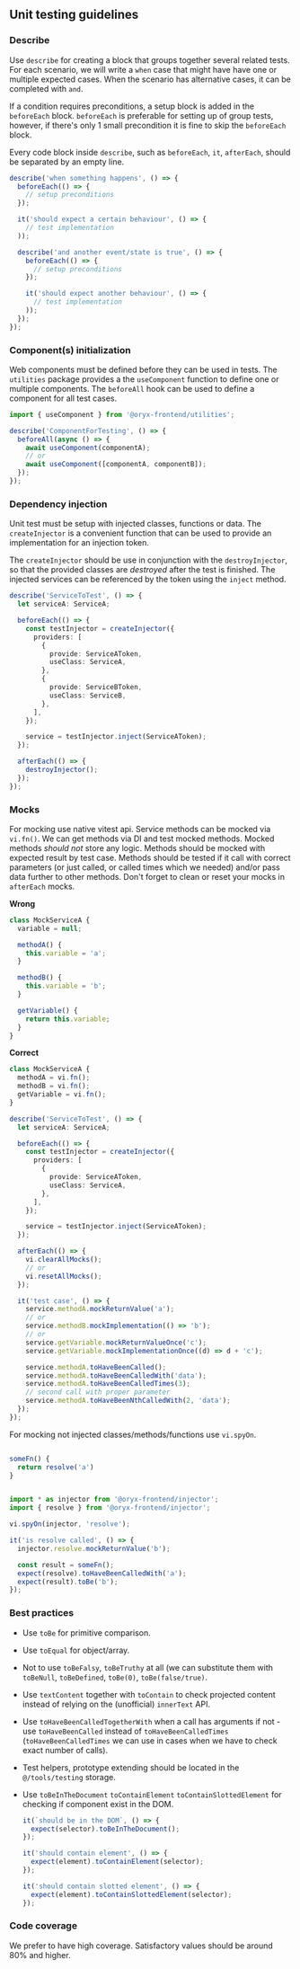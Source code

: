 ## Unit testing guidelines

### Describe

Use `describe` for creating a block that groups together several related tests. For each scenario, we will write a `when` case that might have have one or multiple expected cases. When the scenario has alternative cases, it can be completed with `and`.

If a condition requires preconditions, a setup block is added in the `beforeEach` block. `beforeEach` is preferable for setting up of group tests, however, if there's only 1 small precondition it is fine to skip the `beforeEach` block.

Every code block inside `describe`, such as `beforeEach`, `it`, `afterEach`, should be separated by an empty line.

```ts
describe('when something happens', () => {
  beforeEach(() => {
    // setup preconditions
  });

  it('should expect a certain behaviour', () => {
    // test implementation
  ));

  describe('and another event/state is true', () => {
    beforeEach(() => {
      // setup preconditions
    });

    it('should expect another behaviour', () => {
      // test implementation
    ));
  });
});
```

### Component(s) initialization

Web components must be defined before they can be used in tests. The `utilities` package provides a the `useComponent` function to define one or multiple components. The `beforeAll` hook can be used to define a component for all test cases.

```ts
import { useComponent } from '@oryx-frontend/utilities';

describe('ComponentForTesting', () => {
  beforeAll(async () => {
    await useComponent(componentA);
    // or
    await useComponent([componentA, componentB]);
  });
});
```

### Dependency injection

Unit test must be setup with injected classes, functions or data. The `createInjector` is a convenient function that can be used to provide an implementation for an injection token.

The `createInjector` should be use in conjunction with the `destroyInjector`, so that the provided classes are _destroyed_ after the test is finished. The injected services can be referenced by the token using the `inject` method.

```ts
describe('ServiceToTest', () => {
  let serviceA: ServiceA;

  beforeEach(() => {
    const testInjector = createInjector({
      providers: [
        {
          provide: ServiceAToken,
          useClass: ServiceA,
        },
        {
          provide: ServiceBToken,
          useClass: ServiceB,
        },
      ],
    });

    service = testInjector.inject(ServiceAToken);
  });

  afterEach(() => {
    destroyInjector();
  });
});
```

### Mocks

For mocking use native vitest api.
Service methods can be mocked via `vi.fn()`. We can get methods via DI and test mocked methods. Mocked methods _should not_ store any logic. Methods should be mocked with expected result by test case. Methods should be tested if it call with correct parameters (or just called, or called times which we needed) and/or pass data further to other methods. Don't forget to clean or reset your mocks in `afterEach` mocks.

<b>Wrong</b>

```ts
class MockServiceA {
  variable = null;

  methodA() {
    this.variable = 'a';
  }

  methodB() {
    this.variable = 'b';
  }

  getVariable() {
    return this.variable;
  }
}
```

<b>Correct</b>

```ts
class MockServiceA {
  methodA = vi.fn();
  methodB = vi.fn();
  getVariable = vi.fn();
}

describe('ServiceToTest', () => {
  let serviceA: ServiceA;

  beforeEach(() => {
    const testInjector = createInjector({
      providers: [
        {
          provide: ServiceAToken,
          useClass: ServiceA,
        },
      ],
    });

    service = testInjector.inject(ServiceAToken);
  });

  afterEach(() => {
    vi.clearAllMocks();
    // or
    vi.resetAllMocks();
  });

  it('test case', () => {
    service.methodA.mockReturnValue('a');
    // or
    service.methodB.mockImplementation(() => 'b');
    // or
    service.getVariable.mockReturnValueOnce('c');
    service.getVariable.mockImplementationOnce((d) => d + 'c');

    service.methodA.toHaveBeenCalled();
    service.methodA.toHaveBeenCalledWith('data');
    service.methodA.toHaveBeenCalledTimes(3);
    // second call with proper parameter
    service.methodA.toHaveBeenNthCalledWith(2, 'data');
  });
});
```

For mocking not injected classes/methods/functions use `vi.spyOn`.

```ts

someFn() {
  return resolve('a')
}


import * as injector from '@oryx-frontend/injector';
import { resolve } from '@oryx-frontend/injector';

vi.spyOn(injector, 'resolve');

it('is resolve called', () => {
  injector.resolve.mockReturnValue('b');

  const result = someFn();
  expect(resolve).toHaveBeenCalledWith('a');
  expect(result).toBe('b');
});
```

### Best practices

- Use `toBe` for primitive comparison.
- Use `toEqual` for object/array.
- Not to use `toBeFalsy`, `toBeTruthy` at all (we can substitute them with `toBeNull`, `toBeDefined`, `toBe(0)`, `toBe(false/true)`.
- Use `textContent` together with `toContain` to check projected content instead of relying on the (unofficial) `innerText` API.
- Use `toHaveBeenCalledTogetherWith` when a call has arguments if not - use `toHaveBeenCalled` instead of `toHaveBeenCalledTimes` (`toHaveBeenCalledTimes` we can use in cases when we have to check exact number of calls).
- Test helpers, prototype extending should be located in the `@/tools/testing` storage.
- Use `toBeInTheDocument` `toContainElement` `toContainSlottedElement` for checking if component exist in the DOM.

  ```ts
  it(`should be in the DOM`, () => {
    expect(selector).toBeInTheDocument();
  });

  it('should contain element', () => {
    expect(element).toContainElement(selector);
  });

  it('should contain slotted element', () => {
    expect(element).toContainSlottedElement(selector);
  });
  ```

### Code coverage

We prefer to have high coverage. Satisfactory values should be around 80% and higher.
